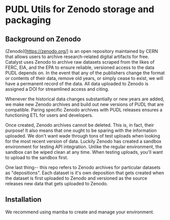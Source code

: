 # PUDL Utils for Zenodo storage and packaging

## Background on Zenodo

(Zenodo)[https://zenodo.org/] is an open repository maintained by CERN that allows users to archive research-related digital artifacts for free. Catalyst uses Zenodo to archive raw datasets scraped from the likes of FERC, EIA, and the EPA to ensure reliable, versioned access to the data PUDL depends on. In the event that any of the publishers change the format or contents of their data, remove old years, or simply cease to exist, we will have a permanent record of the data. All data uploaded to Zenodo is assigned a DOI for streamlined access and citing.

Whenever the historical data changes substantially or new years are added, we make new Zenodo archives and build out new versions of PUDL that are compatible. Paring specific Zenodo archives with PUDL releases ensures a functioning ETL for users and developers.

Once created, Zenodo archives cannot be deleted. This is, in fact, their purpose! It
also means that one ought to be sparing with the information uploaded. We don't want
wade through tons of test uploads when looking for the most recent version of data. Luckily Zenodo has created a sandbox environment for testing API integration. Unlike
the regular environment, the sandbox can be wiped clean at any time. When testing
uploads, you'll want to upload to the sandbox first.

One last thing-- this repo refers to Zenodo archives for particular datasets as "depositions". Each dataset is it's own deposition that gets created when the
dataset is first uploaded to Zenodo and versioned as the source releases new data that gets uploaded to Zenodo.

## Installation

We recommend using mamba to create and manage your environment.

In your terminal, run:
```
$ mamba env create -f environment.yml
$ mamba activate pudl-zenodo-storage
```

## Adding a New Data Source
When you're adding an entirely new dataset to the PUDL, your first course of action is building a scrapy script in the (`pudl-scrapers`)[https://github.com/catalyst-cooperative/pudl-scrapers] repo. Once you've done that, you're ready to archive.

First, you'll need to fill in some metadata in the `pudl` repo. Start by adding a new key value pair in the `SOURCE` dict in the `pudl/metadata/source.py` module. It's best to keep the key (the source name) you choose simple and consistent across all repos that reference the data. Once you've done this, you'll need to install your local version
of pudl (rather than the default version from github). Doing this will allow the zenodo archiver script to process changes you made to the `pudl` repo.

While in the `pudl-zenodo-storage` environment, navigate to the `pudl` repo and run:
```
$ pip install -e ./
```

You don't need to worry about the `fields.py` module until you're ready to transform the
data in pudl.

Now, come back to this repo and create a module for the dataset in the `frictionless`
directory. Give it the same name as the key you made for the data in the SOURCE dict.
Use the existing modules as a model for your new one. The main function is called
`datapackager()` and it serves to produce a json for the zenodo archival collection.

Lastly, you need to:
- Create archive metadata for the new dataset in the `zs/metadata.py` module.
- Add the chosen deposition name to this list of acceptable names output with the `zenodo_store --help` flag. See `parse_main()` in `zs.cli.py`.
- Add specifications for your new deposition in the `archive_selection()` function also in `zs.cli.py`.

## Updating an Existing Data Source
If updating an existing data source--say, one that as released a new year's worth of
data--you don't need to add any new metadata to the `pudl` repo. Simply run the scraper
for the data and then run the Zenodo script as described below. The code was built to
detect any changes in the data and automatically create a new version of the same deposition when uploaded.

## Running the Zenodo Archiver Script
Before you can archive data, you'll need to run the scrapy script you just created in the `pudl-scrapers` repo. Once you've scraped the data, then you can come back and run the archiver. This script, `zenodo_store` gets defined as an entry point in `setup.py`.

Next, you'll need to define `ZENODO_SANDBOX_TOKEN_UPLOAD` and `ZENODO_TOKEN_UPLOAD` environment variables on your local machine. You'll need to ask us for these!

The `zenodo_store` script requires you to include the name of the Zenodo deposition as an argument. This is a string value that indicates which dataset you're going to upload. Use the `--help` flag to see a list of supported strings. You can also find a list of the deposition names in the `archive_selection()` function in the `cli.py` module.

When you're testing an archive, you'll want to make sure you use the Zenodo
sandbox rather than the official Zenodo archive (see above for more info about the sandbox). Adding the `--verbose` flag will print out logging messages that are helpful for debugging. Adding the `--noop` flag will show you whether your the data you scraped
is any different from the data you already have uploaded to Zenodo without uploading anything.

If the dataset is brand new, you'll also need to add the `--initialize` flag so that it knows to create a new deposition for the data.

```
$ zenodo_store newdata --noop
$ zenodo_store newdata --sandbox --verbose --initialize
```

Once you're confident with your upload, you can go ahead and run the script without any
flags.

```
$ zenodo_store newdata
```

## Repo Contents

### zs

The zs.ZenodoStorage class provides an interface to create archives and upload
files to Zenodo.

### frictionless

Package metadata in dict formats, as necessary to support the frictionless
(datapackage
library)[https://frictionlessdata.io/docs/using-data-packages-in-python/]
specification.
